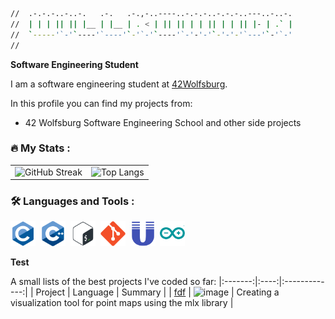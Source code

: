 ```bash
//  .-.-.-..-..-.   .-.   .-.,-..----..-.-.-..-.-.-..---..-..-.
//  | | | || || |__ | |__ | . < | || || | | || | | || |- | .` |
//  `-----'`-'`----'`----'`-'`-'`----'`-'-'-'`-'-'-'`---'`-'`-'
//                                                             
```

**Software Engineering Student**

I am a software engineering student at [42Wolfsburg](https://42wolfsburg.de).

In this profile you can find my projects from:
  * 42 Wolfsburg Software Engineering School and other side projects

### :fire: My Stats :
<!--
![GitHub Streak](http://github-readme-streak-stats.herokuapp.com?user=NULL-Term1nat0r&theme=merko&mode=weekly&card_width=400)
![Top Langs](https://github-readme-stats.vercel.app/api/top-langs/?username=NULL-Term1nat0r&layout=compact&theme=vision-friendly-dark)
-->
<table>
  <tr>
    <td>
      <img src="http://github-readme-streak-stats.herokuapp.com?user=NULL-Term1nat0r&theme=merko&mode=weekly&card_width=400" alt="GitHub Streak" />
    </td>
    <td>
      <img src="https://github-readme-stats.vercel.app/api/top-langs/?username=NULL-Term1nat0r&layout=compact&theme=vision-friendly-dark" alt="Top Langs" />
    </td>
  </tr>
</table>

<!--
![NULL-Term1nat0r's Stats](https://github-readme-stats.vercel.app/api?username=NULL-Term1nat0r&theme=vue-dark&show_icons=true&hide_border=true&count_private=true)
![NULL-Term1nat0r's Streak](https://github-readme-streak-stats.herokuapp.com/?user=NULL-Term1nat0r&theme=vue-dark&hide_border=true)
![NULL-Term1nat0r's Top Languages](https://github-readme-stats.vercel.app/api/top-langs/?username=NULL-Term1nat0r&theme=vue-dark&show_icons=true&hide_border=true&layout=compact)
-->





### :hammer_and_wrench: Languages and Tools :
<div>
  <img src="https://github.com/devicons/devicon/blob/master/icons/c/c-original.svg" title="C" alt="Java" width="40" height="40"/>&nbsp;
  <img src="https://github.com/devicons/devicon/blob/master/icons/cplusplus/cplusplus-original.svg" title="C++" alt="Java" width="40" height="40"/>&nbsp;
  <img src="https://github.com/devicons/devicon/blob/master/icons/bash/bash-original.svg" title="Bash" alt="Bash" width="40" height="40"/>&nbsp;
  <img src="https://github.com/devicons/devicon/blob/master/icons/git/git-original.svg" title="Git" alt="Git" width="40" height="40"/>&nbsp;
  <img src="https://github.com/devicons/devicon/blob/master/icons/unix/unix-original.svg" title="Unix" alt="Unix width="40" height="40"/>&nbsp;
  <img src="https://github.com/devicons/devicon/blob/master/icons/arduino/arduino-original.svg" title="Arduino" alt="Arduino" width="40" height="40"/>&nbsp;
  

</div>

**Test**

A small lists of the best projects I've coded so far:
|:-------:|:----:|:-------------:|
| Project | Language | Summary |
| [fdf](https://github.com/NULL-Term1nat0r/FdF) | ![image](https://img.shields.io/badge/C-00599C?style=for-the-badge&logo=c&logoColor=white) | Creating a visualization tool for point maps using the mlx library | 


<!--
**NULL-Term1nat0r/NULL-Term1nat0r** is a ✨ _special_ ✨ repository because its `README.md` (this file) appears on your GitHub profile.

Here are some ideas to get you started:

- 🔭 I’m currently working on ...
- 🌱 I’m currently learning ...
- 👯 I’m looking to collaborate on ...
- 🤔 I’m looking for help with ...
- 💬 Ask me about ...
- 📫 How to reach me: ...
- 😄 Pronouns: ...
- ⚡ Fun fact: ...
-->
